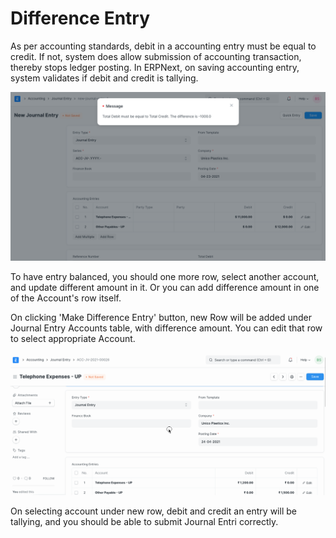 
# Difference Entry



As per accounting standards, debit in a accounting entry must be equal to credit. If not, system does allow submission of accounting transaction, thereby stops ledger posting. In ERPNext, on saving accounting entry, system validates if debit and credit is tallying.


![Debit and Credit](/files/journal-entry-message.png)


To have entry balanced, you should one more row, select another account, and update different amount in it. Or you can add difference amount in one of the Account's row itself.


On clicking 'Make Difference Entry' button, new Row will be added under Journal Entry Accounts table, with difference amount. You can edit that row to select appropriate Account.


![Difference ENtry](/files/difference-entry.gif)


On selecting account under new row, debit and credit an entry will be tallying, and you should be able to submit Journal Entri correctly.




